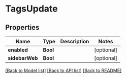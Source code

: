 # TagsUpdate

## Properties
Name | Type | Description | Notes
------------ | ------------- | ------------- | -------------
**enabled** | **Bool** |  | [optional] 
**sidebarWeb** | **Bool** |  | [optional] 

[[Back to Model list]](../README.md#documentation-for-models) [[Back to API list]](../README.md#documentation-for-api-endpoints) [[Back to README]](../README.md)


